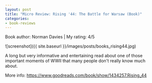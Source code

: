 ```yaml
---
layout: post
title: "Micro Review: Rising '44: The Battle for Warsaw (Book)"
categories:
- book-reviews
---
```


<p>Book author: Norman Davies | My rating: 4/5</p>


![screenshot]({{ site.baseurl }}/images/posts/books_rising44.jpg)


<p>A long but very informative and entertaining read about one of those important moments of WWII that many people don't really know much about.</p>
<p>More info: <a href="https://www.goodreads.com/book/show/1434257.Rising_44">https://www.goodreads.com/book/show/1434257.Rising_44</a><p>




